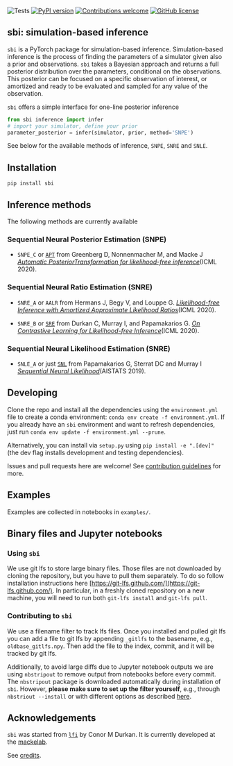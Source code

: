 ![Tests](https://github.com/mackelab/sbi/workflows/Tests/badge.svg?branch=master)
[![PyPI version](https://badge.fury.io/py/sbi.svg)](https://badge.fury.io/py/sbi)
[![Contributions welcome](https://img.shields.io/badge/contributions-welcome-brightgreen.svg?style=flat)](https://github.com/mackelab/sbi/blob/master/docs/docs/contribute.md)
[![GitHub license](https://img.shields.io/github/license/mackelab/sbi)](https://github.com/mackelab/sbi/blob/master/LICENSE.txt)
## sbi: simulation-based inference

`sbi` is a PyTorch package for simulation-based inference. Simulation-based inference is
the process of finding the parameters of a simulator given also a prior and
observations. `sbi` takes a Bayesian approach and returns a full posterior distribution
over the parameters, conditional on the observations. This posterior can be focused on a
specific observation of interest, or amortized and ready to be evaluated and sampled for
any value of the observation.

`sbi` offers a simple interface for one-line posterior inference

```python
from sbi inference import infer
# import your simulator, define your prior
parameter_posterior = infer(simulator, prior, method='SNPE')
```
See below for the available methods of inference, `SNPE`, `SNRE` and `SNLE`.

## Installation

```
pip install sbi
```

## Inference methods
The following methods are currently available

### Sequential Neural Posterior Estimation (SNPE)

* `SNPE_C` or [`APT`](https://github.com/mackelab/delfi) from Greenberg D, Nonnenmacher M, and Macke J [_Automatic
  PosteriorTransformation for likelihood-free
  inference_](https://arxiv.org/abs/1905.07488)(ICML 2020).

<!-- 
- **Fast ε-free Inference of Simulation Models with Bayesian Conditional Density
  Estimation**<br> by Papamakarios G. and Murray I. (NeurIPS 2016)
  <br>[[PDF]](https://papers.nips.cc/paper/6084-fast-free-inference-of-simulation-models-with-bayesian-conditional-density-estimation.pdf)
  [[BibTeX]](https://papers.nips.cc/paper/6084-fast-free-inference-of-simulation-models-with-bayesian-conditional-density-estimation/bibtex).
- Papamakarios, George, and Iain Murray. 2016. “Fast ε-Free Inference of Simulation
  Models with Bayesian Conditional Density Estimation.” In ArXiv:1605.06376 [Cs, Stat]. http://arxiv.org/abs/1605.06376.

  -->

### Sequential Neural Ratio Estimation (SNRE)

* `SNRE_A` or `AALR` from Hermans J, Begy V, and Louppe G. [_Likelihood-free Inference with Amortized Approximate Likelihood Ratios_](https://arxiv.org/abs/1903.04057)(ICML 2020).

* `SNRE_B` or [`SRE`](https://github.com/bayesiains/lfi) from Durkan C, Murray I, and Papamakarios G. [_On Contrastive Learning for Likelihood-free Inference_](https://arxiv.org/abs/2002.03712)(ICML 2020).

### Sequential Neural Likelihood Estimation (SNRE)
* `SNLE_A` or just [`SNL`](https://github.com/gpapamak/snl) from Papamakarios G, Sterrat DC and Murray I [_Sequential
  Neural Likelihood_](https://arxiv.org/abs/1805.07226)(AISTATS 2019).
>
## Developing

Clone the repo and install all the dependencies using the `environment.yml` file to
create a conda environment: `conda env create -f environment.yml`. If you already have
an `sbi` environment and want to refresh dependencies, just run `conda env update -f
environment.yml --prune`.

Alternatively, you can install via `setup.py` using `pip install -e ".[dev]"` (the dev
flag installs development and testing dependencies).

Issues and pull requests here are welcome! See [contribution
guidelines](https://github.com/mackelab/sbi/blob/master/docs/docs/contribute.md) for more.

## Examples

Examples are collected in notebooks in `examples/`.

## Binary files and Jupyter notebooks

### Using `sbi`

We use git lfs to store large binary files. Those files are not downloaded by cloning the repository, but you have to pull them separately. To do so follow installation instructions here [https://git-lfs.github.com/](https://git-lfs.github.com/). In particular, in a freshly cloned repository on a new machine, you will need to run both `git-lfs install` and `git-lfs pull`.

### Contributing to `sbi`

We use a filename filter to track lfs files. Once you installed and pulled git lfs you can add a file to git lfs by appending `_gitlfs` to the basename, e.g., `oldbase_gitlfs.npy`. Then add the file to the index, commit, and it will be tracked by git lfs.

Additionally, to avoid large diffs due to Jupyter notebook outputs we are using `nbstripout` to remove output from notebooks before every commit. The `nbstripout` package is downloaded automatically during installation of `sbi`. However, **please make sure to set up the filter yourself**, e.g., through `nbstriout --install` or with different options as described [here](https://github.com/kynan/nbstripout).

## Acknowledgements

`sbi` was started from [`lfi`](https://github.com/conormdurkan/lfi) by Conor M Durkan.
It is currently developed at the [mackelab](https://mackelab.org).

See [credits](https://github.com/mackelab/sbi/blob/master/docs/docs/credits.md).